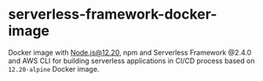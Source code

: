 # serverless-framework-docker-image
Docker image with Node.js@12.20, npm and Serverless Framework @2.4.0 and AWS CLI for building serverless applications in CI/CD process based on `12.20-alpine` Docker image.

